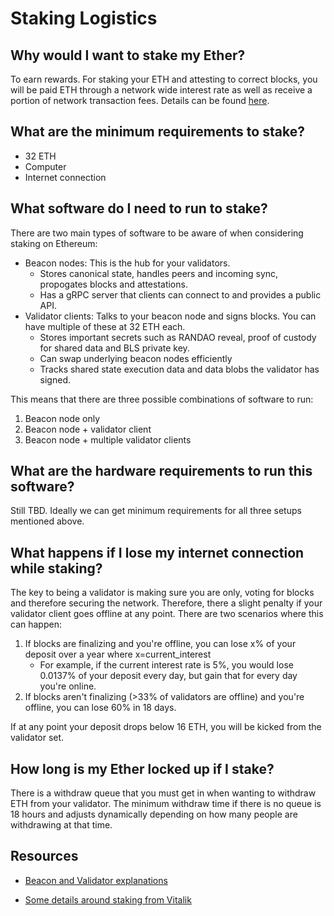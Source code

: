 # Staking Logistics

## Why would I want to stake my Ether?
To earn rewards. For staking your ETH and attesting to correct blocks, you will be paid ETH through a network wide interest rate as well as receive a portion of network transaction fees. Details can be found [here](https://docs.ethhub.io/ethereum-roadmap/serenity-phases/eth-2.0-economics).

## What are the minimum requirements to stake?
* 32 ETH
* Computer
* Internet connection


## What software do I need to run to stake?

There are two main types of software to be aware of when considering staking on Ethereum:

* Beacon nodes: This is the hub for your validators. 
	* Stores canonical state, handles peers and incoming sync, propogates blocks and attestations.
	* Has a gRPC server that clients can connect to and provides a public API.
* Validator clients: Talks to your beacon node and signs blocks. You can have multiple of these at 32 ETH each.
	* Stores important secrets such as RANDAO reveal, proof of custody for shared data and BLS private key.
	* Can swap underlying beacon nodes efficiently
	* Tracks shared state execution data and data blobs the validator has signed.

This means that there are three possible combinations of software to run:

1. Beacon node only
2. Beacon node + validator client
3. Beacon node + multiple validator clients

## What are the hardware requirements to run this software?
Still TBD. Ideally we can get minimum requirements for all three setups mentioned above. 

## What happens if I lose my internet connection while staking?
The key to being a validator is making sure you are only, voting for blocks and therefore securing the network. Therefore, there a slight penalty if your validator client goes offline at any point. There are two scenarios where this can happen:

1. If blocks are finalizing and you're offline, you can lose x% of your deposit over a year where x=current_interest
	* For example, if the current interest rate is 5%, you would lose 0.0137% of your deposit every day, but gain that for every day you're online.
2. If blocks aren't finalizing (>33% of validators are offline) and you're offline, you can lose 60% in 18 days. 

If at any point your deposit drops below 16 ETH, you will be kicked from the validator set.

## How long is my Ether locked up if I stake?
There is a withdraw queue that you must get in when wanting to withdraw ETH from your validator. The minimum withdraw time if there is no queue is 18 hours and adjusts dynamically depending on how many people are withdrawing at that time.


## Resources 

* [Beacon and Validator explanations](https://twitter.com/terenc3t/status/1070738081337106432)

* [Some details around staking from Vitalik](https://www.reddit.com/r/ethereum/comments/a41u9k/_/ebbm03t/?context=1)
